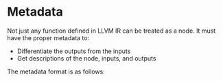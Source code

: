 # Metadata

Not just any function defined in LLVM IR can be treated as a node. It must have the proper metadata to:
* Differentiate the outputs from the inputs
* Get descriptions of the node, inputs, and outputs

The metadata format is as follows:
